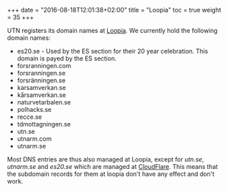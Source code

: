 +++
date = "2016-08-18T12:01:38+02:00"
title = "Loopia"
toc = true
weight = 35
+++

UTN registers its domain names at [Loopia](https://www.loopia.com). We currently
hold the following domain names:

- es20.se - Used by the ES section for their 20 year celebration. This domain is payed by the ES section.
- forsranningen.com
- forsranningen.se
- forsränningen.se
- karsamverkan.se
- kårsamverkan.se
- naturvetarbalen.se
- polhacks.se
- recce.se
- tdmottagningen.se
- utn.se
- utnarm.com
- utnarm.se

Most DNS entries are thus also managed at Loopia, except for *utn.se*, *utnarm.se* and *es20.se*
which are managed at [CloudFlare](/infrastructure/cloudflare). This means that the subdomain records for them
at loopia don't have any effect and don't work.
